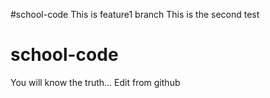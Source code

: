 
#school-code
This is feature1 branch
This is the second test

# school-code
You will know the truth...
Edit from github
